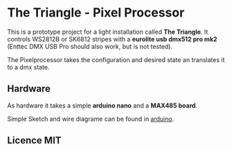 # The Triangle - Pixel Processor

This is a prototype project for a light installation called **The Triangle**. It controls WS2812B or SK6812 stripes with a **eurolite usb dmx512 pro mk2** (Enttec DMX USB Pro should also work, but is not tested).

The Pixelprocessor takes the configuration and desired state an translates it to a dmx state.

## Hardware

As hardware it takes a simple **arduino nano** and a **MAX485 board**.

Simple Sketch and wire diagrame can be found in [arduino](./arduino).

## Licence MIT
